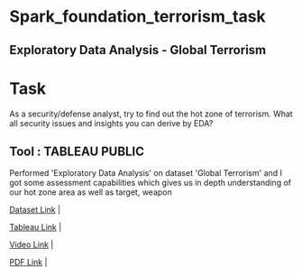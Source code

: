 # Spark_foundation_terrorism_task


## Exploratory Data Analysis - Global Terrorism 



#                              Task 
As a security/defense analyst, try to find out the hot zone of terrorism. What all security issues and insights you can derive by EDA?


## Tool : TABLEAU PUBLIC
Performed 'Exploratory Data Analysis' on dataset 'Global Terrorism' and I got some assessment capabilities which gives us in depth understanding of our hot zone area as well as target, weapon



[Dataset Link](https://bit.ly/2TK5Xn5)
|



[Tableau Link](https://public.tableau.com/app/profile/kartik.parlikar/viz/GlobalTerrorismHotZones/Dashboard1_1)
|



[Video Link]()
|


[PDF Link](https://drive.google.com/file/d/1cDobdjyu6GMGlMnwnd5AKoNKk07YDGQp/view?usp=sharing)
|
